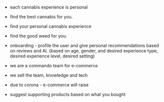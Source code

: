 * each cannabis experience is personal 
* find the best cannabis for you.
* find your personal cannabis experience 
* find the good weed for you. 


* onboarding - profile the user and give personal recommendations based on reviews and AI. (based on age, gender, and desired experience type, desired experience level, desired setting)  

* we are a commando team for e-commerce

* we sell the team, knowledge and tech

* due to corona - e-commerce will raise

* suggest supporting products based on what you bought